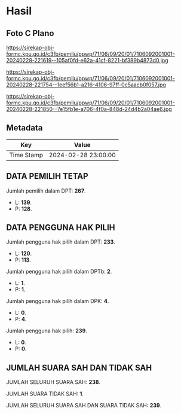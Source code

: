 # Hasil

## Foto C Plano

https://sirekap-obj-formc.kpu.go.id/c3fb/pemilu/ppwp/71/06/09/20/01/7106092001001-20240228-221619--105af0fd-e62a-41cf-8221-bf389b4873d0.jpg

https://sirekap-obj-formc.kpu.go.id/c3fb/pemilu/ppwp/71/06/09/20/01/7106092001001-20240228-221754--1eef56b1-a216-4106-97ff-0c5aacb0f057.jpg

https://sirekap-obj-formc.kpu.go.id/c3fb/pemilu/ppwp/71/06/09/20/01/7106092001001-20240228-221850--7e15fb1e-a706-4f0a-848d-24d4b2a04ae6.jpg


## Metadata

| Key        | Value               |
| ---------- | ------------------- |
| Time Stamp | 2024-02-28 23:00:00 |


## DATA PEMILIH TETAP

Jumlah pemilih dalam DPT: **267**.
 * L: **139**.
 * P: **128**.

## DATA PENGGUNA HAK PILIH

Jumlah pengguna hak pilih dalam DPT: **233**.
 * L: **120**.
 * P: **113**.

Jumlah pengguna hak pilih dalam DPTb: **2**.
 * L: **1**.
 * P: **1**.

Jumlah pengguna hak pilih dalam DPK: **4**.
 * L: **0**.
 * P: **4**.

Jumlah pengguna hak pilih: **239**.
 * L: **0**.
 * P: **0**.

## JUMLAH SUARA SAH DAN TIDAK SAH

JUMLAH SELURUH SUARA SAH: **238**.

JUMLAH SUARA TIDAK SAH: **1**.

JUMLAH SELURUH SUARA SAH DAN SUARA TIDAK SAH: **239**.


